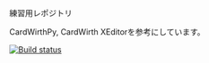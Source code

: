 練習用レポジトリ

CardWirthPy, CardWirth XEditorを参考にしています。

[![Build status](https://ci.appveyor.com/api/projects/status/d7bf2rhugnwg69q4?svg=true)](https://ci.appveyor.com/project/cedretaber/cw-exer)